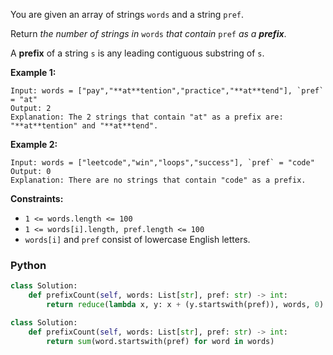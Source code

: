 You are given an array of strings  `words`  and a string  `pref`.

Return  _the number of strings in_ `words` _that contain_ `pref` _as a  **prefix**_.

A  **prefix**  of a string  `s`  is any leading contiguous substring of  `s`.

**Example 1:**
```
Input: words = ["pay","**at**tention","practice","**at**tend"], `pref` = "at"
Output: 2
Explanation: The 2 strings that contain "at" as a prefix are: "**at**tention" and "**at**tend".
```

**Example 2:**
```
Input: words = ["leetcode","win","loops","success"], `pref` = "code"
Output: 0
Explanation: There are no strings that contain "code" as a prefix.
```

**Constraints:**

-   `1 <= words.length <= 100`
-   `1 <= words[i].length, pref.length <= 100`
-   `words[i]`  and  `pref`  consist of lowercase English letters.


### Python
```python
class Solution:
    def prefixCount(self, words: List[str], pref: str) -> int:
        return reduce(lambda x, y: x + (y.startswith(pref)), words, 0)
```

```py
class Solution:
    def prefixCount(self, words: List[str], pref: str) -> int:
        return sum(word.startswith(pref) for word in words)
```